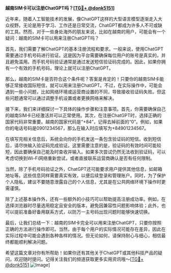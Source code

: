 **越南SIM卡可以注册ChatGPT吗？[[TG💪+ @donk5151](https://t.me/s/donk5151)]**

近年来，随着人工智能技术的发展，像ChatGPT这样的大型语言模型逐渐走入大众视野。无论是用于学习、工作还是日常交流，ChatGPT都成为许多人不可或缺的工具。然而，对于一些身处海外的朋友来说，比如在越南的用户，可能会有一个疑问：越南的SIM卡可以用来注册ChatGPT吗？

首先，我们需要了解ChatGPT的基本注册流程和要求。一般来说，使用ChatGPT需要通过手机号码进行验证。这是因为平台需要确保每位用户的账号是真实的，并且避免滥用。而手机号码验证通常是通过发送短信验证码完成的。因此，如果你拥有一个有效的手机号码，理论上就可以注册ChatGPT。

那么，越南的SIM卡是否符合这个条件呢？答案是肯定的！只要你的越南SIM卡能够正常接收国际短信，就可以用来注册ChatGPT。不过，在实际操作中，可能会遇到一些小问题，比如网络环境或运营商设置的不同，导致接收验证码失败。但这些问题通常可以通过调整手机设置或者更换网络来解决。

接下来，我们来详细探讨一下具体的操作步骤和注意事项。首先，你需要确保自己的越南SIM卡已经激活并可以正常使用。其次，在注册ChatGPT时，选择正确的国家代码非常重要。越南的国家代码是“+84”，记得去掉前面的“0”。例如，如果你的电话号码是0901234567，那么在输入时应填写为+84901234567。

在填写完相关信息后，系统会向你的手机发送一条包含验证码的短信。收到短信后，请尽快输入验证码完成验证。这里需要注意的是，验证码的有效时间可能较短，因此要确保自己能及时查收并输入。如果多次尝试仍然无法收到验证码，可以考虑切换到Wi-Fi网络重新尝试，或者直接联系运营商确认是否有任何限制。

当然，除了手机号码验证之外，ChatGPT还可能要求用户提供其他信息，如邮箱地址等。这些信息同样需要真实有效，以便后续登录和管理账户。同时，为了保护个人隐私，建议不要随意泄露自己的个人信息，尤其是在公共网络环境下操作时更需谨慎。

除了上述基本操作外，还有一些额外的小技巧可以帮助提高注册成功率。例如，在选择浏览器时尽量选用稳定且安全的版本，避免因兼容性问题影响体验；此外，也可以提前准备好备用联系方式，以防万一主号码出现问题时能够快速切换。

最后，让我们总结一下：越南的SIM卡完全可以用来注册ChatGPT，只要你按照正确的方法进行操作即可。当然，由于每个用户的实际情况可能存在差异，因此在实际过程中可能会遇到各种各样的情况。但无论如何，请保持耐心与细心，相信最终都能顺利解决问题。

希望这篇文章对你有所帮助！如果你还有其他关于ChatGPT或其他科技产品的疑问，欢迎随时提问。记得关注我们的频道获取更多实用资讯哦～[[TG💪+ @donk5151](https://t.me/s/donk5151) ![Image](https://i.postimg.cc/rwNCRYN7/Snipaste-2025-04-30-17-27-05.png)]
